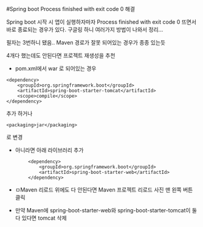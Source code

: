 #Spring boot Process finished with exit code 0 해결

Spring boot 시작 시 앱이 실행하자마자 Process finished with exit code 0 뜨면서 바로 종료되는 경우가 있다.
구글링 하니 여러가지 방법이 나와서 정리...

필자는 3번하니 됐음..
Maven 경로가 잘못 되어있는 경우가 종종 있는듯

4개다 했는데도 안된다면 프로젝트 재생성을 추천

- pom.xml에서 <packaging>war</packaging> 로 되어있는 경우
~~~
<dependency>
	<groupId>org.springframework.boot</groupId> 
    <artifactId>spring-boot-starter-tomcat</artifactId> 
    <scope>compile</scope> 
</dependency>
~~~
추가 하거나 
~~~
<packaging>jar</packaging>
~~~
로 변경

-  아니라면 아래 라이브러리 추가
~~~
        <dependency>
            <groupId>org.springframework.boot</groupId>
            <artifactId>spring-boot-starter-web</artifactId>
        </dependency>
 ~~~
- ㅁMaven 리로드
    위에도 다 안된다면 Maven 프로젝트 리로드
     사진 맨 왼쪽 버튼 클릭

- 만약 Maven에 spring-boot-starter-web와 spring-boot-starter-tomcat이 둘다 있다면 tomcat 삭제
